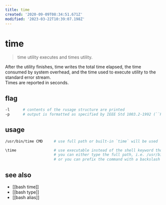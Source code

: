 ```yaml
---
title: time
created: '2020-09-09T08:34:51.671Z'
modified: '2023-03-22T10:39:07.198Z'
---
```


# time

> time utility executes and times utility.  

After the utility finishes, time writes the total time elapsed, the time consumed by system overhead, and the time used to execute utility to the standard error stream.  
Times are reported in seconds.

## flag

```sh
-l      # contents of the rusage structure are printed
-p      # output is formatted as specified by IEEE Std 1003.2-1992 (``POSIX.2'')
```

## usage

```sh
/usr/bin/time CMD     # use full path or built-in `time` will be used

\time                 # use executable instead of the shell keyword though, 
                      # you can either type the full path, i.e. /usr/bin/time, 
                      # or you can prefix the command with a backslash to stop Bash from evaluating it: \time
```

## see also

- [[bash time]]
- [[bash type]]
- [[bash alias]]
